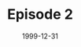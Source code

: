---
layout: podcast
title: Episode 2
number: 2
subtitle: 
summary: 
date: 1999-12-31
location: https://dl.dropboxusercontent.com/s/wnrve9i5u8q05te/watir_podcast_2.mp3?dl=0
size: 
duration: 
---